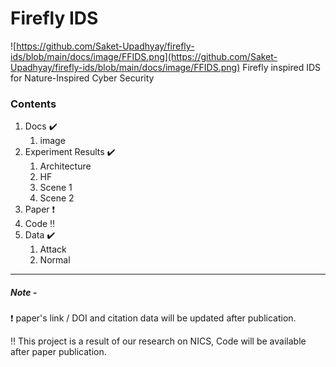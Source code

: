 # Firefly IDS
![https://github.com/Saket-Upadhyay/firefly-ids/blob/main/docs/image/FFIDS.png](https://github.com/Saket-Upadhyay/firefly-ids/blob/main/docs/image/FFIDS.png)
Firefly inspired IDS for Nature-Inspired Cyber Security

### Contents
1. Docs :heavy_check_mark:
    1. image
2. Experiment Results :heavy_check_mark:
    1. Architecture
    2. HF
    3. Scene 1
    4. Scene 2
3. Paper :heavy_exclamation_mark:
4. Code :bangbang:
5. Data :heavy_check_mark:
    1. Attack
    2. Normal

---
##### Note -

:heavy_exclamation_mark: paper's link / DOI and citation data will be updated after publication.

:bangbang: This project is a result of our research on NICS, Code will be available after paper publication.
